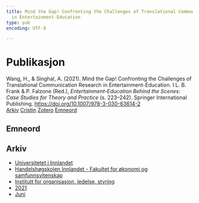 ```yaml
---
title: Mind the Gap! Confronting the Challenges of Translational Communication Research
  in Entertainment-Education
type: pub
encoding: UTF-8

---
```

<h1>Publikasjon</h1>
<article id="csl-bib-container-6UF9YZUW" class="csl-bib-container">
  <div class="csl-bib-body"> <div class="csl-entry">Wang, H., &#38; Singhal, A. (2021). Mind the Gap! Confronting the Challenges of Translational Communication Research in Entertainment-Education. I L. B. Frank &#38; P. Falzone (Red.), <i>Entertainment-Education Behind the Scenes: Case Studies for Theory and Practice</i> (s. 223–242). Springer International Publishing. <a href="https://doi.org/10.1007/978-3-030-63614-2">https://doi.org/10.1007/978-3-030-63614-2</a></div> </div>
  <div class="csl-bib-buttons">
    <a href="#taxonomy-article-6UF9YZUW" alt="archive" class="csl-bib-button">Arkiv</a>
    <a href="https://app.cristin.no/results/show.jsf?id=1917922" alt="Cristin" class="csl-bib-button">Cristin</a>
    <a href="http://zotero.org/groups/5881554/items/6UF9YZUW" alt="Zotero" class="csl-bib-button">Zotero</a>
    <a href="#keywords-article-6UF9YZUW" alt="keywords" class="csl-bib-button">Emneord</a>
  </div>
  <div id="csl-bib-meta-container-6UF9YZUW"></div>
</article>
<div id="csl-bib-meta-6UF9YZUW" class="csl-bib-meta">
  <article id="keywords-article-6UF9YZUW" class="keywords-article">
    <h1>Emneord</h1>
    
  </article>
  <article id="taxonomy-article-6UF9YZUW" class="taxonomy-article">
    <h1>Arkiv</h1>
    <ul>
      <li><a href="{{< params subfolder >}}nn/archive/?key=3DCRN523">Universitetet i Innlandet</a></li>
      <li><a href="{{< params subfolder >}}nn/archive/?key=DU8Q9LN9">Handelshøgskolen Innlandet - Fakultet for økonomi og samfunnsvitenskap</a></li>
      <li><a href="{{< params subfolder >}}nn/archive/?key=4LUWR3ZM">Institutt for organisasjon, ledelse, styring</a></li>
      <li><a href="{{< params subfolder >}}nn/archive/?key=8VQBC64H">2021</a></li>
      <li><a href="{{< params subfolder >}}nn/archive/?key=C5H5GYLY">Juni</a></li>
    </ul>
  </article>
</div>
